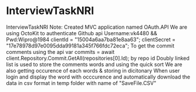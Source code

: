 # InterviewTaskNRI
InterviewTaskNRI
Note:
Created MVC application named OAuth.API
We are using OctoKit to authenticate Github api 
Username:vk4480 && Pwd:Wipro@1984
clientId = "15004a6aa7ba81e8aa63";
clientSecret = "17e78978d97e0095dda99181a345f766fdc72eca";
To get  the commit comments using the api var commits = await client.Repository.Commit.GetAll(repositories[0].Id); by repo id
Doubly linked list is used to store the comments words and using the quick sort 
We are also getting occurence of each words & storing in dicitonary 
When user login and display the word with occcurence and automatically download the data in csv format in temp folder with name of "SaveFile.CSV"
